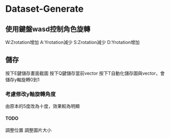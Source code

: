 # Dataset-Generate
## 使用鍵盤wasd控制角色旋轉
W:Zrotation增加 A:Yrotation減少 S:Zrotation減少 D:Yrotation增加
## 儲存
按下E鍵儲存畫面截圖
按下Q鍵儲存當前vector
按下T自動化儲存圖與vector，會儲存y軸旋轉0到1
### 考慮修改y軸旋轉角度
由原本的5度改為十度，效果較為明顯
#### TODO
調整位置
調整圖片大小